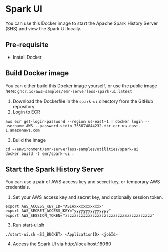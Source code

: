# Spark UI

You can use this Docker image to start the Apache Spark History Server (SHS) and view the Spark UI locally.

## Pre-requisite

- Install Docker

## Build Docker image

You can either build this Docker image yourself, or use the public image here: `ghcr.io/aws-samples/emr-serverless-spark-ui:latest`

1. Download the Dockerfile in the `spark-ui` directory from the GitHub repository.
2. Login to ECR
```shell
aws ecr get-login-password --region us-east-1 | docker login --username AWS --password-stdin 755674844232.dkr.ecr.us-east-1.amazonaws.com
```
3. Build the image
```shell
cd ~/environment/emr-serverless-samples/utilities/spark-ui
docker build -t emr/spark-ui .
```

## Start the Spark History Server

You can use a pair of AWS access key and secret key, or temporary AWS credentials.

1. Set your AWS access key and secret key, and optionally session token.

```shell
export AWS_ACCESS_KEY_ID="ASIAxxxxxxxxxxxx"
export AWS_SECRET_ACCESS_KEY="yyyyyyyyyyyyyyy"
export AWS_SESSION_TOKEN="zzzzzzzzzzzzzzzzzzzzzzzzzzzzzzzzzzzzzz"
```

3. Run start-ui.sh

```shell
./start-ui.sh <S3_BUCKET> <ApplicationID> <jobId>
```

4. Access the Spark UI via http://localhost:18080